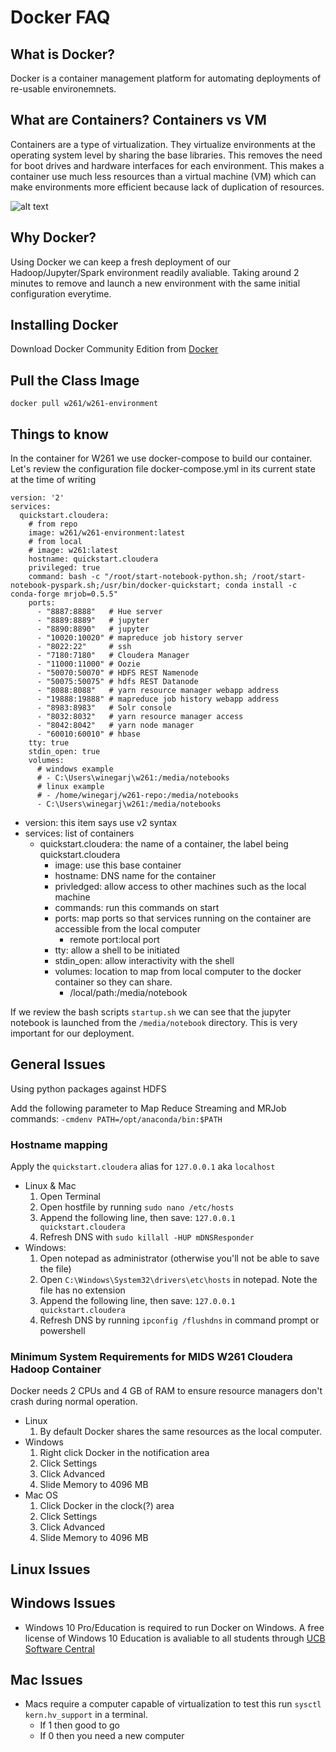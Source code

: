 # Docker FAQ

## What is Docker? 

Docker is a container management platform for automating deployments of re-usable environemnets. 

## What are Containers? Containers vs VM

Containers are a type of virtualization. They virtualize environments at the operating system level by sharing the base libraries. This removes the need for boot drives and hardware interfaces for each environment. This makes a container use much less resources than a virtual machine (VM) which can make environments more efficient because lack of duplication of resources.

![alt text](http://zdnet2.cbsistatic.com/hub/i/r/2017/05/08/af178c5a-64dd-4900-8447-3abd739757e3/resize/770xauto/78abd09a8d41c182a28118ac0465c914/docker-vm-container.png "Container vs VM")

## Why Docker?

Using Docker we can keep a fresh deployment of our Hadoop/Jupyter/Spark environment readily avaliable. Taking around 2 minutes to remove and launch a new environment with the same initial configuration everytime.

## Installing Docker

Download Docker Community Edition from [Docker](https://docs.docker.com/engine/installation/ "Docker Install Documentation")

## Pull the Class Image

```
docker pull w261/w261-environment
```

## Things to know

In the container for W261 we use docker-compose to build our container. Let's review the configuration file docker-compose.yml in its current state at the time of writing

```
version: '2'
services:
  quickstart.cloudera:
    # from repo
    image: w261/w261-environment:latest
    # from local
    # image: w261:latest
    hostname: quickstart.cloudera
    privileged: true
    command: bash -c "/root/start-notebook-python.sh; /root/start-notebook-pyspark.sh;/usr/bin/docker-quickstart; conda install -c conda-forge mrjob=0.5.5"
    ports:
      - "8887:8888"   # Hue server
      - "8889:8889"   # jupyter
      - "8890:8890"   # jupyter
      - "10020:10020" # mapreduce job history server
      - "8022:22"     # ssh
      - "7180:7180"   # Cloudera Manager
      - "11000:11000" # Oozie
      - "50070:50070" # HDFS REST Namenode
      - "50075:50075" # hdfs REST Datanode
      - "8088:8088"   # yarn resource manager webapp address
      - "19888:19888" # mapreduce job history webapp address
      - "8983:8983"   # Solr console
      - "8032:8032"   # yarn resource manager access
      - "8042:8042"   # yarn node manager
      - "60010:60010" # hbase
    tty: true
    stdin_open: true
    volumes: 
      # windows example
      # - C:\Users\winegarj\w261:/media/notebooks
      # linux example
      # - /home/winegarj/w261-repo:/media/notebooks
      - C:\Users\winegarj\w261:/media/notebooks
```

- version: this item says use v2 syntax
- services: list of containers
  - quickstart.cloudera: the name of a container, the label being quickstart.cloudera
    - image: use this base container
    - hostname: DNS name for the container
    - privledged: allow access to other machines such as the local machine
    - commands: run this commands on start
    - ports: map ports so that services running on the container are accessible from the local computer
      - remote port:local port
    - tty: allow a shell to be initiated
    - stdin_open: allow interactivity with the shell
    - volumes: location to map from local computer to the docker container so they can share. 
      - /local/path:/media/notebook

If we review the bash scripts `startup.sh` we can see that the jupyter notebook is launched from the `/media/notebook` directory. This is very important for our deployment.

## General Issues

Using python packages against HDFS

Add the following parameter to Map Reduce Streaming and MRJob commands:
`-cmdenv PATH=/opt/anaconda/bin:$PATH`

### Hostname mapping

Apply the `quickstart.cloudera` alias for `127.0.0.1` aka `localhost`
- Linux & Mac
  1. Open Terminal
  2. Open hostfile by running `sudo nano /etc/hosts`
  3. Append the following line, then save: `127.0.0.1    quickstart.cloudera`
  4. Refresh DNS with `sudo killall -HUP mDNSResponder`
- Windows:
  1. Open notepad as administrator (otherwise you'll not be able to save the file)
  2. Open `C:\Windows\System32\drivers\etc\hosts` in notepad.  Note the file has no extension
  3. Append the following line, then save: `127.0.0.1    quickstart.cloudera`
  4. Refresh DNS by running `ipconfig /flushdns` in command prompt or powershell
  
### Minimum System Requirements for MIDS W261 Cloudera Hadoop Container

Docker needs 2 CPUs and 4 GB of RAM to ensure resource managers don't crash during normal operation. 
- Linux
  1. By default Docker shares the same resources as the local computer.
- Windows
  1. Right click Docker in the notification area
  2. Click Settings
  3. Click Advanced
  4. Slide Memory to 4096 MB
- Mac OS
  1. Click Docker in the clock(?) area
  2. Click Settings
  3. Click Advanced
  4. Slide Memory to 4096 MB
  
## Linux Issues

## Windows Issues

- Windows 10 Pro/Education is required to run Docker on Windows. A free license of Windows 10 Education is avaliable to all students through [UCB Software Central](https://software.berkeley.edu/operating-systems#Microsoft)

## Mac Issues

- Macs require a computer capable of virtualization to test this run `sysctl kern.hv_support` in a terminal.
  - If 1 then good to go
  - If 0 then you need a new computer

